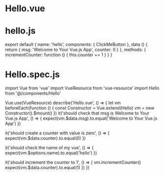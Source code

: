 # Hello.vue
<template>
  <div class="container">
    <div class="container__counter">{{counter}}</div>
    <div class="container__msg">{{msg}}</div>
  </div>
</template>

# hello.js
export default {
    name: 'hello',
    components: {
      ClickMeButton
    },
    data () {
      return {
        msg: 'Welcome to Your Vue.js App',
        counter: 0
      }
    },
    methods: {
      incrementCounter: function () {
        this.counter += 1
      }
   }
}

# Hello.spec.js
import Vue from 'vue'
import VueResource from 'vue-resource'
import Hello from '@/components/Hello'

Vue.use(VueResource)
describe('Hello.vue', () => {
  let vm
  beforeEach(function () {
    const Constructor = Vue.extend(Hello)
    vm = new Constructor().$mount()
  })
  it('should check that msg is Welcome to Your Vue.js App', () => {
    expect(vm.$data.msg).to.equal('Welcome to Your Vue.js App')
  })
  
  it('should create a counter with value is zero', () => {
    expect(vm.$data.counter).to.equal(0)
  })
  
  it('should check the name of my vue', () => {
    expect(vm.$options.name).to.equal('hello')
  })
  
  it('should increment the counter to 1', () => {
    vm.incrementCounter()
    expect(vm.$data.counter).to.equal(1)
  })
})

